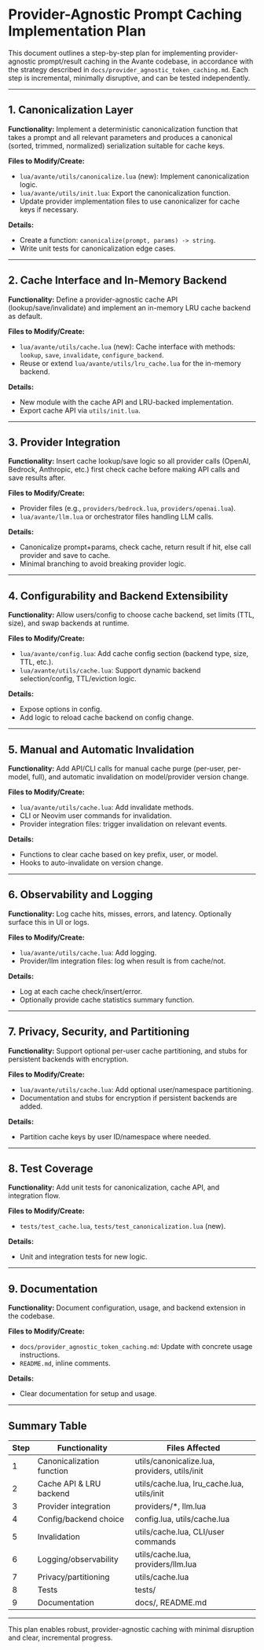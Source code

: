 # Provider-Agnostic Prompt Caching Implementation Plan

This document outlines a step-by-step plan for implementing provider-agnostic prompt/result caching in the Avante codebase, in accordance with the strategy described in `docs/provider_agnostic_token_caching.md`. Each step is incremental, minimally disruptive, and can be tested independently.

---

## 1. Canonicalization Layer

**Functionality:**
Implement a deterministic canonicalization function that takes a prompt and all relevant parameters and produces a canonical (sorted, trimmed, normalized) serialization suitable for cache keys.

**Files to Modify/Create:**
- `lua/avante/utils/canonicalize.lua` (new): Implement canonicalization logic.
- `lua/avante/utils/init.lua`: Export the canonicalization function.
- Update provider implementation files to use canonicalizer for cache keys if necessary.

**Details:**
- Create a function: `canonicalize(prompt, params) -> string`.
- Write unit tests for canonicalization edge cases.

---

## 2. Cache Interface and In-Memory Backend

**Functionality:**
Define a provider-agnostic cache API (lookup/save/invalidate) and implement an in-memory LRU cache backend as default.

**Files to Modify/Create:**
- `lua/avante/utils/cache.lua` (new): Cache interface with methods: `lookup`, `save`, `invalidate`, `configure_backend`.
- Reuse or extend `lua/avante/utils/lru_cache.lua` for the in-memory backend.

**Details:**
- New module with the cache API and LRU-backed implementation.
- Export cache API via `utils/init.lua`.

---

## 3. Provider Integration

**Functionality:**
Insert cache lookup/save logic so all provider calls (OpenAI, Bedrock, Anthropic, etc.) first check cache before making API calls and save results after.

**Files to Modify/Create:**
- Provider files (e.g., `providers/bedrock.lua`, `providers/openai.lua`).
- `lua/avante/llm.lua` or orchestrator files handling LLM calls.

**Details:**
- Canonicalize prompt+params, check cache, return result if hit, else call provider and save to cache.
- Minimal branching to avoid breaking provider logic.

---

## 4. Configurability and Backend Extensibility

**Functionality:**
Allow users/config to choose cache backend, set limits (TTL, size), and swap backends at runtime.

**Files to Modify/Create:**
- `lua/avante/config.lua`: Add cache config section (backend type, size, TTL, etc.).
- `lua/avante/utils/cache.lua`: Support dynamic backend selection/config, TTL/eviction logic.

**Details:**
- Expose options in config.
- Add logic to reload cache backend on config change.

---

## 5. Manual and Automatic Invalidation

**Functionality:**
Add API/CLI calls for manual cache purge (per-user, per-model, full), and automatic invalidation on model/provider version change.

**Files to Modify/Create:**
- `lua/avante/utils/cache.lua`: Add invalidate methods.
- CLI or Neovim user commands for invalidation.
- Provider integration files: trigger invalidation on relevant events.

**Details:**
- Functions to clear cache based on key prefix, user, or model.
- Hooks to auto-invalidate on version change.

---

## 6. Observability and Logging

**Functionality:**
Log cache hits, misses, errors, and latency. Optionally surface this in UI or logs.

**Files to Modify/Create:**
- `lua/avante/utils/cache.lua`: Add logging.
- Provider/llm integration files: log when result is from cache/not.

**Details:**
- Log at each cache check/insert/error.
- Optionally provide cache statistics summary function.

---

## 7. Privacy, Security, and Partitioning

**Functionality:**
Support optional per-user cache partitioning, and stubs for persistent backends with encryption.

**Files to Modify/Create:**
- `lua/avante/utils/cache.lua`: Add optional user/namespace partitioning.
- Documentation and stubs for encryption if persistent backends are added.

**Details:**
- Partition cache keys by user ID/namespace where needed.

---

## 8. Test Coverage

**Functionality:**
Add unit tests for canonicalization, cache API, and integration flow.

**Files to Modify/Create:**
- `tests/test_cache.lua`, `tests/test_canonicalization.lua` (new).

**Details:**
- Unit and integration tests for new logic.

---

## 9. Documentation

**Functionality:**
Document configuration, usage, and backend extension in the codebase.

**Files to Modify/Create:**
- `docs/provider_agnostic_token_caching.md`: Update with concrete usage instructions.
- `README.md`, inline comments.

**Details:**
- Clear documentation for setup and usage.

---

## Summary Table

| Step | Functionality                    | Files Affected                                 |
|------|----------------------------------|------------------------------------------------|
| 1    | Canonicalization function        | utils/canonicalize.lua, providers, utils/init   |
| 2    | Cache API & LRU backend          | utils/cache.lua, lru_cache.lua, utils/init     |
| 3    | Provider integration             | providers/*, llm.lua                           |
| 4    | Config/backend choice            | config.lua, utils/cache.lua                    |
| 5    | Invalidation                     | utils/cache.lua, CLI/user commands             |
| 6    | Logging/observability            | utils/cache.lua, providers/llm.lua             |
| 7    | Privacy/partitioning             | utils/cache.lua                                |
| 8    | Tests                            | tests/                                         |
| 9    | Documentation                    | docs/, README.md                               |

---

This plan enables robust, provider-agnostic caching with minimal disruption and clear, incremental progress.

